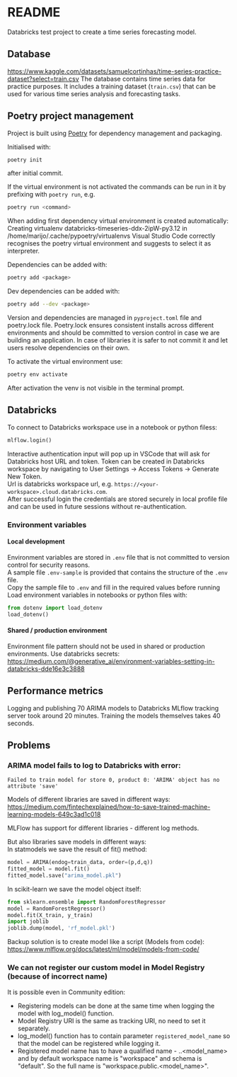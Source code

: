 # README
Databricks test project to create a time series forecasting model.

## Database
https://www.kaggle.com/datasets/samuelcortinhas/time-series-practice-dataset?select=train.csv
The database contains time series data for practice purposes. It includes a training dataset (`train.csv`) that can be used for various time series analysis and forecasting tasks.

## Poetry project management
Project is built using [Poetry](https://python-poetry.org/) for dependency management and packaging.

Initialised with:
```bash
poetry init
```
after initial commit.

If the virtual environment is not activated the commands can be run in it by prefixing with `poetry run`, e.g.
```bash
poetry run <command>
```
When adding first dependency virtual environment is created automatically:
Creating virtualenv databricks-timeseries-ddx-2ipW-py3.12 in /home/marijo/.cache/pypoetry/virtualenvs
Visual Studio Code correctly recognises the poetry virtual environment and suggests to select it as interpreter.

Dependencies can be added with:
```bash
poetry add <package>
```
Dev dependencies can be added with:
```bash
poetry add --dev <package>
```

Version and dependencies are managed in `pyproject.toml` file and poetry.lock file. Poetry.lock ensures consistent installs across different environments and should be committed to version control in case we are building an application. In case of libraries it is safer to not commit it and let users resolve dependencies on their own.

To activate the virtual environment use:
```bash
poetry env activate
```
After activation the venv is not visible in the terminal prompt.

## Databricks
To connect to Databricks workspace use in a notebook or python filess:
```python
mlflow.login()
```
Interactive authentication input will pop up in VSCode that will ask for Databricks host URL and token.
Token can be created in Databricks workspace by navigating to User Settings -> Access Tokens -> Generate New Token.  
Url is databricks workspace url, e.g. `https://<your-workspace>.cloud.databricks.com`.  
After successful login the credentials are stored securely in local profile file and can be used in future sessions without re-authentication.

### Environment variables
#### Local development
Environment variables are stored in `.env` file that is not committed to version control for security reasons.  
A sample file `.env-sample` is provided that contains the structure of the `.env` file.  
Copy the sample file to `.env` and fill in the required values before running
Load environment variables in notebooks or python files with:
```python
from dotenv import load_dotenv
load_dotenv()
```
#### Shared / production environment
Environment file pattern should not be used in shared or production environments. Use databricks secrets:  
https://medium.com/@generative_ai/environment-variables-setting-in-databricks-dde16e3c3888

## Performance metrics
Logging and publishing 70 ARIMA models to Databricks MLflow tracking server took around 20 minutes. Training the models themselves takes 40 seconds.

## Problems
### ARIMA model fails to log to Databricks with error:
```
Failed to train model for store 0, product 0: 'ARIMA' object has no attribute 'save'
```
Models of different libraries are saved in different ways:
https://medium.com/fintechexplained/how-to-save-trained-machine-learning-models-649c3ad1c018

MLFlow has support for different libraries - different log methods.

But also libraries save models in different ways:  
In statmodels we save the result of fit() method:
```python
model = ARIMA(endog=train_data, order=(p,d,q))
fitted_model = model.fit()
fitted_model.save("arima_model.pkl")
```
In scikit-learn we save the model object itself:
```python
from sklearn.ensemble import RandomForestRegressor
model = RandomForestRegressor()
model.fit(X_train, y_train)
import joblib
joblib.dump(model, 'rf_model.pkl')
```

Backup solution is to create model like a script (Models from code):
https://www.mlflow.org/docs/latest/ml/model/models-from-code/

### We can not register our custom model in Model Registry (because of incorrect name)

It is possible even in Community edition:  
* Registering models can be done at the same time when logging the model with log_model() function.
* Model Registry URI is the same as tracking URI, no need to set it separately.
* log_model() function has to contain parameter `registered_model_name` so that the model can be registered while logging it.
* Registered model name has to have a qualified name - <workspace>.<schema>.<model_name> and by default workspace name is "workspace" and schema is "default". So the full name is "workspace.public.<model_name>".